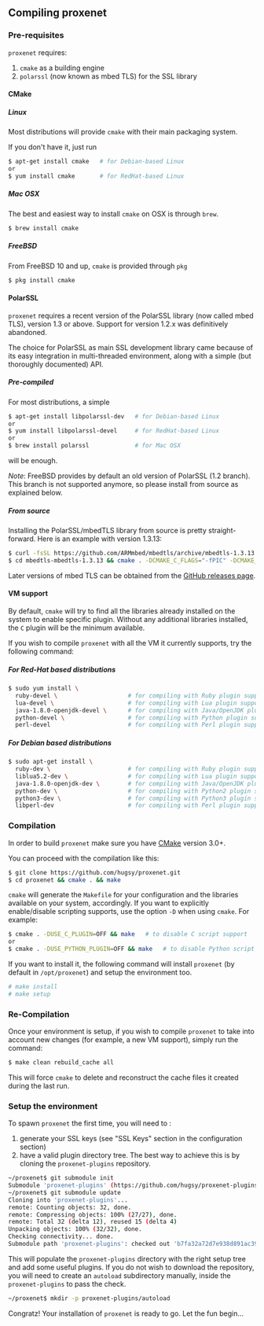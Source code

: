 ## Compiling proxenet

### Pre-requisites

`proxenet` requires:

1. `cmake` as a building engine
2. `polarssl` (now known as mbed TLS) for the SSL library


#### CMake

##### Linux

Most distributions will provide `cmake` with their main packaging system.

If you don't have it, just run
```bash
$ apt-get install cmake   # for Debian-based Linux
or
$ yum install cmake       # for RedHat-based Linux
```

##### Mac OSX

The best and easiest way to install `cmake` on OSX is through `brew`.
```bash
$ brew install cmake
```

##### FreeBSD

From FreeBSD 10 and up, `cmake` is provided through `pkg`
```bash
$ pkg install cmake
```

#### PolarSSL
`proxenet` requires a recent version of the PolarSSL library (now called mbed
TLS), version 1.3 or above. Support for version 1.2.x was definitively
abandoned.

The choice for PolarSSL as main SSL development library came because of its
easy integration in multi-threaded environment, along with a simple (but
thoroughly documented) API.

##### Pre-compiled

For most distributions, a simple
```bash
$ apt-get install libpolarssl-dev   # for Debian-based Linux
or
$ yum install libpolarssl-devel     # for RedHat-based Linux
or
$ brew install polarssl             # for Mac OSX
```
will be enough.

*Note*: FreeBSD provides by default an old version of PolarSSL (1.2
branch). This branch is not supported anymore, so please install from source
as explained below.


##### From source

Installing the PolarSSL/mbedTLS library from source is pretty straight-forward. Here
is an example with version 1.3.13:
``` bash
$ curl -fsSL https://github.com/ARMmbed/mbedtls/archive/mbedtls-1.3.13.tar.gz | tar xfz -
$ cd mbedtls-mbedtls-1.3.13 && cmake . -DCMAKE_C_FLAGS="-fPIC" -DCMAKE_SHARED_LINKER_FLAGS="-pie" && sudo make install
```

Later versions of mbed TLS can be obtained from the
[GitHub releases page](https://github.com/ARMmbed/mbedtls/releases).

#### VM support

By default, `cmake` will try to find all the libraries already installed on the
system to enable specific plugin. Without any additional libraries installed,
the `C` plugin will be the minimum available.

If you wish to compile `proxenet` with all the VM it currently supports, try the
following command:


##### For Red-Hat based distributions


```bash
$ sudo yum install \
  ruby-devel \                    # for compiling with Ruby plugin support
  lua-devel \                     # for compiling with Lua plugin support
  java-1.8.0-openjdk-devel \      # for compiling with Java/OpenJDK plugin support
  python-devel \                  # for compiling with Python plugin support
  perl-devel                      # for compiling with Perl plugin support
```

##### For Debian based distributions


```bash
$ sudo apt-get install \
  ruby-dev \                      # for compiling with Ruby plugin support
  liblua5.2-dev \                 # for compiling with Lua plugin support
  java-1.8.0-openjdk-dev \        # for compiling with Java/OpenJDK plugin support
  python-dev \                    # for compiling with Python2 plugin support
  python3-dev \                   # for compiling with Python3 plugin support
  libperl-dev                     # for compiling with Perl plugin support
```


### Compilation
In order to build `proxenet` make sure you have [CMake](http://www.cmake.org)
version 3.0+.

You can proceed with the compilation like this:

```bash
$ git clone https://github.com/hugsy/proxenet.git
$ cd proxenet && cmake . && make
```

`cmake` will generate the `Makefile` for your configuration and the libraries
available on your system, accordingly.
If you want to explicitly enable/disable scripting supports, use the option
`-D` when using `cmake`. For example:
```bash
$ cmake . -DUSE_C_PLUGIN=OFF && make   # to disable C script support
or
$ cmake . -DUSE_PYTHON_PLUGIN=OFF && make   # to disable Python script support
```

If you want to install it, the following command will install `proxenet` (by
default in `/opt/proxenet`) and setup the environment too.
```bash
# make install
# make setup
```

### Re-Compilation

Once your environment is setup, if you wish to compile `proxenet` to take into
account new changes (for example, a new VM support), simply run the command:

```bash
$ make clean rebuild_cache all
```

This will force `cmake` to delete and reconstruct the cache files it created
during the last run.


### Setup the environment

To spawn `proxenet` the first time, you will need to :

1. generate your SSL keys (see "SSL Keys" section in the configuration section)
2. have a valid plugin directory tree. The best way to achieve this is by cloning the `proxenet-plugins` repository.
```bash
~/proxenet$ git submodule init
Submodule 'proxenet-plugins' (https://github.com/hugsy/proxenet-plugins.git) registered for path 'proxenet-plugins'
~/proxenet$ git submodule update
Cloning into 'proxenet-plugins'...
remote: Counting objects: 32, done.
remote: Compressing objects: 100% (27/27), done.
remote: Total 32 (delta 12), reused 15 (delta 4)
Unpacking objects: 100% (32/32), done.
Checking connectivity... done.
Submodule path 'proxenet-plugins': checked out 'b7fa32a72d7e938d891ac393f30b497d6ceaf37d'
```
This will populate the `proxenet-plugins` directory with the right setup tree and add some useful plugins.
If you do not wish to download the repository, you will need to create  an `autoload` subdirectory manually, inside the `proxenet-plugins` to pass the check.
```bash
~/proxenet$ mkdir -p proxenet-plugins/autoload
```

Congratz! Your installation of `proxenet` is ready to go. Let the fun begin...
